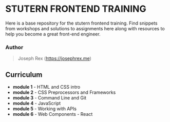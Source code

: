 # STUTERN FRONTEND TRAINING
Here is a base repository for the stutern frontend training. Find snippets
from workshops and solutions to assignments here along with resources to
help you become a great front-end engineer.

### Author
> Joseph Rex (https://josephrex.me)

## Curriculum
- **module 1** - HTML and CSS intro
- **module 2** - CSS Preprocessors and Frameworks
- **module 3** - Command Line and Git
- **module 4** - JavaScript
- **module 5** - Working with APIs
- **module 6** - Web Components - React

